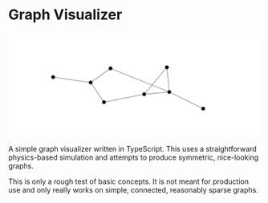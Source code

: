 # Graph Visualizer

![example graph](/images/example.png)

A simple graph visualizer written in TypeScript. This uses a straightforward
physics-based simulation and attempts to produce symmetric, nice-looking
graphs.

This is only a rough test of basic concepts. It is not meant for production
use and only really works on simple, connected, reasonably sparse graphs.
